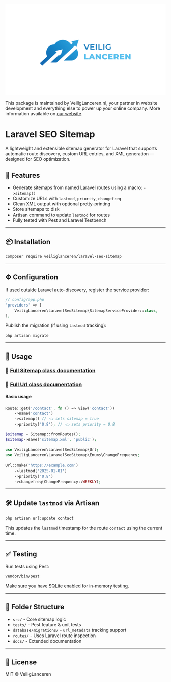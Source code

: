 ![Veilig Lanceren](/veilig-lanceren-logo.png)

This package is maintained by VeiligLanceren.nl, your partner in website development and everything else to power up your online company. More information available on [our website](https://veiliglanceren.nl).

# Laravel SEO Sitemap

A lightweight and extensible sitemap generator for Laravel that supports automatic route discovery, custom URL entries, and XML generation — designed for SEO optimization.

## 🚀 Features

- Generate sitemaps from named Laravel routes using a macro: `->sitemap()`
- Customize URLs with `lastmod`, `priority`, `changefreq`
- Clean XML output with optional pretty-printing
- Store sitemaps to disk
- Artisan command to update `lastmod` for routes
- Fully tested with Pest and Laravel Testbench

---

## 📦 Installation

```bash
composer require veiliglanceren/laravel-seo-sitemap
```

---

## ⚙️ Configuration

If used outside Laravel auto-discovery, register the service provider:

```php
// config/app.php
'providers' => [
    VeiligLanceren\LaravelSeoSitemap\SitemapServiceProvider::class,
],
```

Publish the migration (if using `lastmod` tracking):

```bash
php artisan migrate
```

---

## 🧭 Usage

### 📄 [Full Sitemap class documentation](docs/sitemap.md)
### 📄 [Full Url class documentation](docs/url.md)

#### Basic usage

```php
Route::get('/contact', fn () => view('contact'))
    ->name('contact')
    ->sitemap() // 👈 sets sitemap = true
    ->priority('0.8'); // 👈 sets priority = 0.8
```

```php
$sitemap = Sitemap::fromRoutes();
$sitemap->save('sitemap.xml', 'public');
```

```php
use VeiligLanceren\LaravelSeoSitemap\Url;
use VeiligLanceren\LaravelSeoSitemap\Enums\ChangeFrequency;

Url::make('https://example.com')
    ->lastmod('2025-01-01')
    ->priority('0.8')
    ->changefreq(ChangeFrequency::WEEKLY);
```

---

## 🛠 Update `lastmod` via Artisan

```bash
php artisan url:update contact
```

This updates the `lastmod` timestamp for the route `contact` using the current time.

---

## ✅ Testing

Run tests using Pest:

```bash
vendor/bin/pest
```

Make sure you have SQLite enabled for in-memory testing.

---

## 📂 Folder Structure

- `src/` - Core sitemap logic
- `tests/` - Pest feature & unit tests
- `database/migrations/` - `url_metadata` tracking support
- `routes/` - Uses Laravel route inspection
- `docs/` - Extended documentation

---

## 📄 License

MIT © VeiligLanceren
